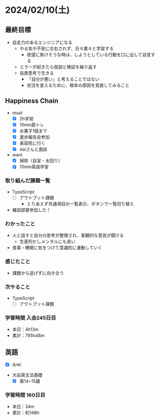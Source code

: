 # 2024/02/10(土)

## 最終目標

- 自走力のあるエンジニアになる
  - やる気や不安に左右されず、日々粛々と学習する
    - 欲望に負けそうな時は、しようとしている行動を口に出して自覚する
  - エラーが起きたら仮説と検証を繰り返す
  - 自責思考で生きる
    - 「自分が悪い」と考えることではない
    - 状況を変えるために、根本の原因を見直してみること

## Happiness Chain

- must
  - [x] 2h学習
  - [x] 10min筋トレ
  - [x] お菓子1個まで
  - [x] 進歩報告会参加
  - [x] 美容院に行く
  - [x] daiさんと面談
- want
  - [x] 掃除（自室・水回り）
  - [x] 10min英語学習

### 取り組んだ課題一覧

- TypeScript
  - [ ] アウトプット課題
    - とりあえず共通項目の一覧表示、ボタンで一覧切り替え

- 雑談部屋参加した！

### わかったこと

- 人と話すと自分の思考が整理され、客観的な意見が聞ける
  - 生産的だしメンタルにも良い
- 食事・睡眠に気をつけて意識的に運動していく

### 感じたこと

- 課題から逃げずに向き合う

### 次やること

- TypeScript
  - [ ] アウトプット課題

### 学習時間 入会245日目

- 本日：4h13m
- 累計：795h48m

## 英語

- [x] Anki
- 大岩英文法基礎
  - [x] 第14~15講

### 学習時間 160日目

- 本日：34m
- 累計：約148h
